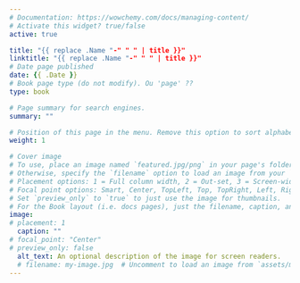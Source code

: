```yaml
---
# Documentation: https://wowchemy.com/docs/managing-content/
# Activate this widget? true/false
active: true

title: "{{ replace .Name "-" " " | title }}"
linktitle: "{{ replace .Name "-" " " | title }}"
# Date page published
date: {{ .Date }}
# Book page type (do not modify). Ou 'page' ??
type: book

# Page summary for search engines.
summary: ""

# Position of this page in the menu. Remove this option to sort alphabetically.
weight: 1

# Cover image
# To use, place an image named `featured.jpg/png` in your page's folder.
# Otherwise, specify the `filename` option to load an image from your `assets/media/` folder.
# Placement options: 1 = Full column width, 2 = Out-set, 3 = Screen-width
# Focal point options: Smart, Center, TopLeft, Top, TopRight, Left, Right, BottomLeft, Bottom, BottomRight
# Set `preview_only` to `true` to just use the image for thumbnails.
# For the Book layout (i.e. docs pages), just the filename, caption, and alt_text options apply.
image:
# placement: 1
  caption: ""
# focal_point: "Center"
# preview_only: false
  alt_text: An optional description of the image for screen readers.
  # filename: my-image.jpg  # Uncomment to load an image from `assets/media/` instead
---
```

